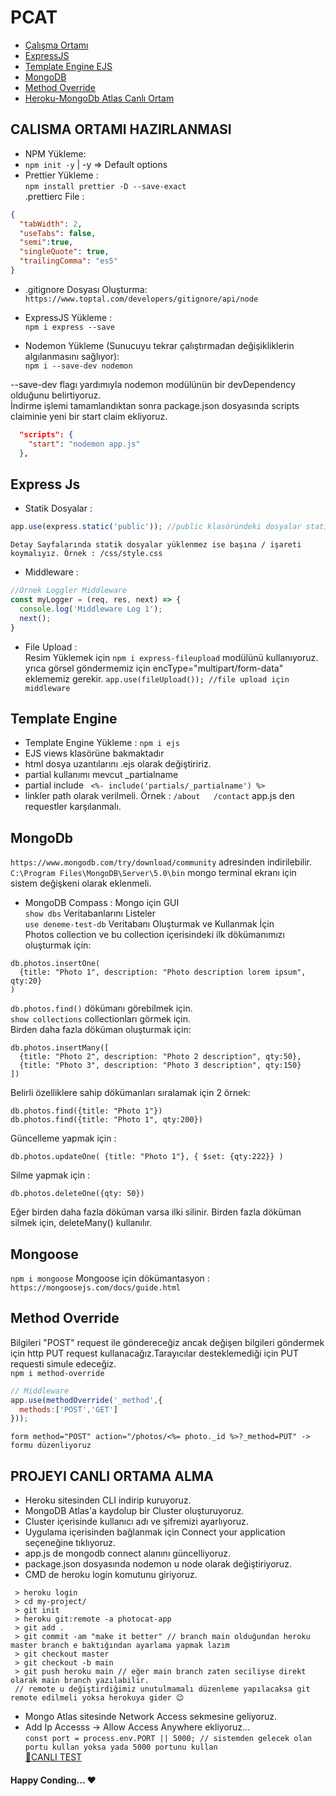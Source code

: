 # PCAT
* [Çalışma Ortamı](#calisma-ortami-hazirlanmasi)
* [ExpressJS](#express-js)
* [Template Engine EJS ](#template-engine)
* [MongoDB](#mongodb)
* [Method Override](#method-override)
* [Heroku-MongoDb Atlas Canlı Ortam](#projeyi-canli-ortama-alma)

## CALISMA ORTAMI HAZIRLANMASI
- NPM Yükleme:
- `npm init -y` | -y => Default options
- Prettier Yükleme :  
`npm install prettier -D --save-exact`<br>
.prettierc File : 
~~~json
{
  "tabWidth": 2,
  "useTabs": false,
  "semi":true,
  "singleQuote": true,
  "trailingComma": "es5"
}
~~~
- .gitignore Dosyası Oluşturma:<br>
`https://www.toptal.com/developers/gitignore/api/node`

- ExpressJS Yükleme :<br>
`npm i express --save`

-  Nodemon Yükleme (Sunucuyu tekrar çalıştırmadan değişikliklerin algılanmasını sağlıyor):<br>
`npm i --save-dev nodemon`<br>

--save-dev flagı yardımıyla nodemon modülünün bir devDependency olduğunu belirtiyoruz. <br>
İndirme işlemi tamamlandıktan sonra package.json dosyasında scripts claiminie  yeni bir start claim ekliyoruz.
~~~json
  "scripts": {
    "start": "nodemon app.js" 
  },
~~~

## Express Js
- Statik Dosyalar  :<br>
~~~javascript 
app.use(express.static('public')); //public klasöründeki dosyalar static
~~~
`Detay Sayfalarında statik dosyalar yüklenmez ise başına / işareti koymalıyız. Örnek : /css/style.css`
- Middleware : <br>
~~~javascript
//Örnek Loggler Middleware
const myLogger = (req, res, next) => {
  console.log('Middleware Log 1');
  next();
}
~~~
- File Upload : <br>
Resim Yüklemek için `npm i express-fileupload` modülünü kullanıyoruz.<br>
yrıca görsel göndermemiz için  encType="multipart/form-data" eklememiz gerekir. `app.use(fileUpload()); //file upload için middleware`  <br>


## Template Engine 
- Template Engine Yükleme : `npm i ejs`
- EJS views klasörüne bakmaktadır
- html dosya uzantılarını .ejs olarak değiştiririz.
- partial kullanımı mevcut _partialname 
- partial include `  <%- include('partials/_partialname') %> `
- linkler path olarak verilmeli. Örnek : `/about   /contact` app.js den requestler karşılanmalı.

## MongoDb
`https://www.mongodb.com/try/download/community` adresinden indirilebilir.<br>
`C:\Program Files\MongoDB\Server\5.0\bin` mongo terminal ekranı için sistem değişkeni olarak eklenmeli.<br>
- MongoDB Compass : Mongo için GUI<br>
`show dbs` Veritabanlarını Listeler<br>
`use deneme-test-db` Veritabanı Oluşturmak ve Kullanmak İçin<br>
Photos collection ve bu collection içerisindeki ilk dökümanımızı oluşturmak için:
~~~nosql
db.photos.insertOne(
  {title: "Photo 1", description: "Photo description lorem ipsum", qty:20}
)
~~~
`db.photos.find()`  dökümanı görebilmek için.<br>
`show collections` collectionları görmek için.<br>
Birden daha fazla döküman  oluşturmak için:
~~~nosql
db.photos.insertMany([
  {title: "Photo 2", description: "Photo 2 description", qty:50},
  {title: "Photo 3", description: "Photo 3 description", qty:150}
])
~~~
Belirli özelliklere sahip dökümanları sıralamak için 2 örnek:
~~~
db.photos.find({title: "Photo 1"})
db.photos.find({title: "Photo 1", qty:200})
~~~
Güncelleme yapmak için : 
~~~
db.photos.updateOne( {title: "Photo 1"}, { $set: {qty:222}} )
~~~
Silme yapmak için :
~~~
db.photos.deleteOne({qty: 50})
~~~
Eğer birden daha fazla döküman varsa ilki silinir. Birden fazla döküman silmek için, deleteMany() kullanılır.

## Mongoose

`npm i mongoose`
Mongoose için dökümantasyon : `https://mongoosejs.com/docs/guide.html`

## Method Override
Bilgileri "POST" request ile göndereceğiz ancak değişen bilgileri göndermek için  http PUT request kullanacağız.Tarayıcılar desteklemediği için PUT requesti simule edeceğiz.<br>
`npm i method-override` <br>
~~~javascript
// Middleware
app.use(methodOverride('_method',{
  methods:['POST','GET']
}));
~~~

` form method="POST" action="/photos/<%= photo._id %>?_method=PUT" -> formu düzenliyoruz `

## PROJEYI CANLI ORTAMA ALMA
- Heroku sitesinden CLI indirip kuruyoruz.
- MongoDB Atlas'a kaydolup bir Cluster oluşturuyoruz.
- Cluster içerisinde kullanıcı adı ve şifremizi ayarlıyoruz.
- Uygulama içerisinden bağlanmak için Connect your application seçeneğine tıklıyoruz.
- app.js de mongodb connect alanını güncelliyoruz.
- package.json dosyasında nodemon u node olarak değiştiriyoruz.
- CMD de heroku login komutunu giriyoruz.
~~~
 > heroku login
 > cd my-project/
 > git init
 > heroku git:remote -a photocat-app
 > git add .
 > git commit -am "make it better" // branch main olduğundan heroku master branch e baktığından ayarlama yapmak lazım
 > git checkout master
 > git checkout -b main
 > git push heroku main // eğer main branch zaten seciliyse direkt olarak main branch yazılabilir.
 // remote u değiştirdiğimiz unutulmamalı düzenleme yapılacaksa git remote edilmeli yoksa herokuya gider 😉
~~~
- Mongo Atlas sitesinde Network Access sekmesine geliyoruz.
- Add Ip Accesss -> Allow Access Anywhere ekliyoruz...<br>
`const port = process.env.PORT || 5000; // sistemden gelecek olan portu kullan yoksa yada 5000 portunu kullan`<br>
<a href="https://photocatalogapp.herokuapp.com/">🔴CANLI TEST </a>
#### Happy Conding... ❤

